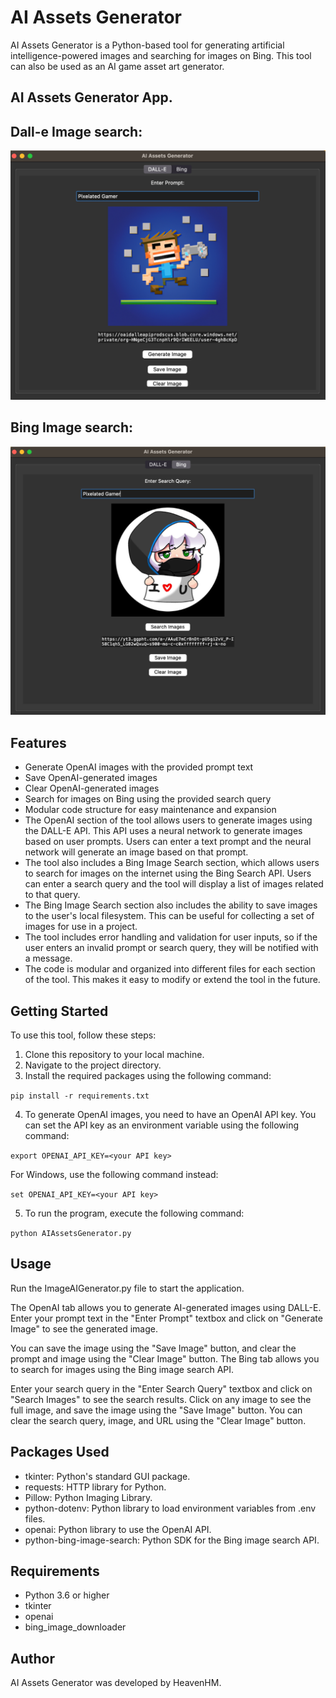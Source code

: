 # AI Assets Generator

AI Assets Generator is a Python-based tool for generating artificial intelligence-powered images and searching for images on Bing. This tool can also be used as an AI game asset art generator.

## AI Assets Generator App.
## Dall-e Image search:
![dall-e](https://raw.githubusercontent.com/haseeb-heaven/AI-Assets-Generator/main/resources/dalle-image-search.png)
## Bing Image search:
![dall-e](https://raw.githubusercontent.com/haseeb-heaven/AI-Assets-Generator/main/resources/bing-image-search.png)

## Features

* Generate OpenAI images with the provided prompt text
* Save OpenAI-generated images
* Clear OpenAI-generated images
* Search for images on Bing using the provided search query
* Modular code structure for easy maintenance and expansion
* The OpenAI section of the tool allows users to generate images using the DALL-E API. This API uses a neural network to generate images based on user prompts. Users can enter a text prompt and the neural network will generate an image based on that prompt.
* The tool also includes a Bing Image Search section, which allows users to search for images on the internet using the Bing Search API. Users can enter a search query and the tool will display a list of images related to that query.
* The Bing Image Search section also includes the ability to save images to the user's local filesystem. This can be useful for collecting a set of images for use in a project.
* The tool includes error handling and validation for user inputs, so if the user enters an invalid prompt or search query, they will be notified with a message.
* The code is modular and organized into different files for each section of the tool. This makes it easy to modify or extend the tool in the future.


## Getting Started

To use this tool, follow these steps:

1. Clone this repository to your local machine.
2. Navigate to the project directory.
3. Install the required packages using the following command: 

```pip install -r requirements.txt```

4. To generate OpenAI images, you need to have an OpenAI API key. You can set the API key as an environment variable using the following command:

```export OPENAI_API_KEY=<your API key>```

For Windows, use the following command instead:

```set OPENAI_API_KEY=<your API key>```

5. To run the program, execute the following command:

```python AIAssetsGenerator.py```

## Usage
Run the ImageAIGenerator.py file to start the application.

The OpenAI tab allows you to generate AI-generated images using DALL-E. Enter your prompt text in the "Enter Prompt" textbox and click on "Generate Image" to see the generated image.</br>

You can save the image using the "Save Image" button, and clear the prompt and image using the "Clear Image" button.
The Bing tab allows you to search for images using the Bing image search API.</br>

Enter your search query in the "Enter Search Query" textbox and click on "Search Images" to see the search results. Click on any image to see the full image, and save the image using the "Save Image" button. You can clear the search query, image, and URL using the "Clear Image" button.</br>

## Packages Used
* tkinter: Python's standard GUI package.
* requests: HTTP library for Python.
* Pillow: Python Imaging Library.
* python-dotenv: Python library to load environment variables from .env files.
* openai: Python library to use the OpenAI API.
* python-bing-image-search: Python SDK for the Bing image search API.

## Requirements

* Python 3.6 or higher
* tkinter
* openai
* bing_image_downloader

## Author

AI Assets Generator was developed by HeavenHM.
